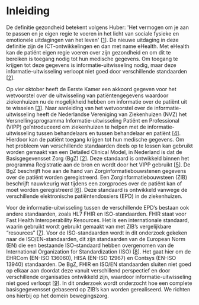 # Inleiding

De definitie gezondheid betekent volgens Huber: 'Het vermogen om je aan te passen en je eigen regie te voeren in het licht van sociale fysieke en emotionele uitdagingen van het leven' \[[1](/referenties.md)\]. De nieuwe uitdaging in deze definitie zijn de ICT-ontwikkelingen en dan met name eHealth. Met eHealth kan de patiënt eigen regie voeren over zijn gezondheid en om dit te bereiken is toegang nodig tot hun medische gegevens. Om toegang te krijgen tot deze gegevens is informatie-uitwisseling nodig, maar deze informatie-uitwisseling verloopt niet goed door verschillende standaarden \[[2](/referenties.md)\].

Op vier oktober heeft de Eerste Kamer een akkoord gegeven voor het wetvoorstel over de uitwisseling van patiëntengegevens waardoor ziekenhuizen nu de mogelijkheid hebben om informatie over de patiënt uit te wisselen \[[3](/referenties.md)\]. Naar aanleiding van het wetvoorstel over de informatie-uitwisseling heeft de Nederlandse Vereniging van Ziekenhuizen \(NVZ\) het Versnellingsprogramma Informatie-uitwisseling Patiënt en Professional \(VIPP\) geïntroduceerd om ziekenhuizen te helpen met de informatie-uitwisseling tussen behandelaars en tussen behandelaar en patiënt \[[4](/referenties.md)\]. Hierdoor kan de patiënt toegang krijgen tot hun medische gegevens. Om het probleem van verschillende standaarden deels op te lossen kan gebruikt worden gemaakt van een Detailed Clinical Model, in Nederland is dat de Basisgegevensset Zorg \(BgZ\) \[[2](/referenties.md)\]. Deze standaard is ontwikkeld binnen het programma Registratie aan de bron en wordt door het VIPP gebruikt \[[5](/referenties.md)\]. De BgZ beschrijft hoe aan de hand van Zorginformatiebouwstenen gegevens over de patiënt worden geregistreerd. Een Zorginformatiebouwsteen \(ZIB\) beschrijft nauwkeurig wat tijdens een zorgproces over de patiënt kan of moet worden geregistreerd \[[6](/referenties.md)\]. Deze standaard is ontwikkeld vanwege de verschillende elektronische patiëntendossiers \(EPD\) in de ziekenhuizen.

Voor de informatie-uitwisseling tussen de verschillende EPD’s bestaan ook andere standaarden, zoals HL7 FHIR en ISO-standaarden. FHIR staat voor Fast Health Interoperability Resources. Het is een internationale standaard, waarin gebruikt wordt gebruikt gemaakt van met ZIB’s vergelijkbare “resources” \[[7](/referenties.md)\]. Voor de ISO-standaarden wordt in dit onderzoek gekeken naar de ISO/EN-standaarden, dit zijn standaarden van de European Norm \(EN\) die een bestaande ISO-standaard hebben overgenomen van de International Organization for Standardization \(ISO\) \[[8](/referenties.md)\]. Het gaat hier om de EHRCom \(EN-ISO 136060\), HISA \(EN-ISO 12967\) en Contsys \(EN-ISO 13940\) standaarden. De BgZ, FHIR en ISO/EN standaarden sluiten niet goed op elkaar aan doordat deze vanuit verschillend perspectief en door verschillende organisaties ontwikkeld zijn, waardoor informatie-uitwisseling niet goed verloopt \[[9](/referenties.md)\]. In dit onderzoek wordt onderzocht hoe een complete basisgegevensset gebaseerd op ZIB’s kan worden gerealiseerd. We richten ons hierbij op het domein bewegingszorg.

